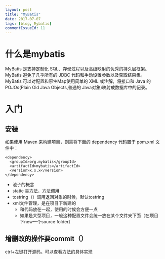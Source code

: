 ```yaml
---
layout: post
title: "MyBatis"
date: 2017-07-07
tags: [blog, Mybatis]
commentIssueId: 11
---
```


# 什么是mybatis

MyBatis 是支持定制化 SQL、存储过程以及高级映射的优秀的持久层框架。MyBatis 避免了几乎所有的 JDBC 代码和手动设置参数以及获取结果集。MyBatis 可以对配置和原生Map使用简单的 XML 或注解，将接口和 Java 的 POJOs(Plain Old Java Objects,普通的 Java对象)映射成数据库中的记录。

# 入门

## 安装

如果使用 Maven 来构建项目，则需将下面的 dependency 代码置于 pom.xml 文件中：
```
<dependency>
  <groupId>org.mybatis</groupId>
  <artifactId>mybatis</artifactId>
  <version>x.x.x</version>
</dependency>

```

* 池子的概念
* static 类方法，方法调用
* tostring（）调用返回对象的时候，默认tostring
* xml文件管理，是在项目下新建的
  * 和代码放在一起，使用的时候会方便一点
  * 如果是大型项目，一般这种配置文件会统一放在某个文件夹下面（在项目下new一个source folder）


## 增删改的操作要commit（）

ctrl+左键打开源码。可以查看方法的具体实现
